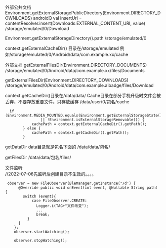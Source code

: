 

外部公共文档
Environment.getExternalStoragePublicDirectory(Environment.DIRECTORY_DOWNLOADS)
androidQ val insertUri = contentResolver.insert(Downloads.EXTERNAL_CONTENT_URI, value)
/storage/emulated/0/Download

Environment.getExternalStorageDirectory().path
/storage/emulated/0

context.getExternalCacheDir()
目录在/storage/emulated  例如/storage/emulated/0/Android/data/com.example.xx/cache

外部文档
getExternalFilesDir(Environment.DIRECTORY_DOCUMENTS) 
/storage/emulated/0/Android/data/com.example.xx/files/Documents

getExternalFilesDir(Environment.DIRECTORY_DOWNLOADS)
/storage/emulated/0/Android/data/com.example.aibadge/files/Download

context.getCacheDir()目录在/data/data/       Cache目录在部分手机升级时文件会被丢弃，不要存放重要文件，只存放缓存
/data/user/0/包名/cache
```
  if (Environment.MEDIA_MOUNTED.equals(Environment.getExternalStorageState())
                || !Environment.isExternalStorageRemovable()) {
            cachePath = context.getExternalCacheDir().getPath();
        } else {
            cachePath = context.getCacheDir().getPath();
        }
```  
getDataDir  data目录就是包名下面的 
/data/data/包名/ 

getFilesDir
/data/data/包名/files/

文件监听  
//2022-07-06先监听后创建目录不生效的。。。。  
```
 observer = new FileObserver(BleManager.getInstance("/d') {
      @Override public void onEvent(int event, @Nullable String path) {
        switch (event){
            case FileObserver.CREATE:
              Logger.i(TAG+"文件改变");
              ...
              break;
          }
      }
    };
    observer.startWatching();
        
    observer.stopWatching();
    
```